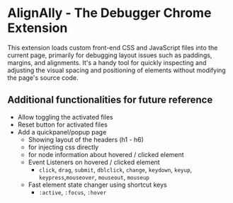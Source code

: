 # AlignAlly - The Debugger Chrome Extension

This extension loads custom front-end CSS and JavaScript files into the current page, primarily for debugging layout issues such as paddings, margins, and alignments.
It's a handy tool for quickly inspecting and adjusting the visual spacing and positioning of elements without modifying the page's source code.

## Additional functionalities for future reference
- Allow toggling the activated files
- Reset button for activated files
- Add a quickpanel/popup page
  - Showing layout of the headers (h1 - h6)
  - for injecting css directly
  - for node information about hovered / clicked element
  - Event Listeners on hovered / clicked element
    - `click`, `drag`, `submit`, `dblclick`, `change`, `keydown`, `keyup`, `keypress`,`mouseover`, `mouseout`, `mouseup`
  - Fast element state changer using shortcut keys
    - `:active`, `:focus`, `:hover` 
